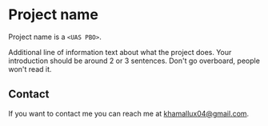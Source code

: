 # Project name

Project name is a `<UAS PBO>`.

Additional line of information text about what the project does. Your introduction should be around 2 or 3 sentences. Don't go overboard, people won't read it.


## Contact

If you want to contact me you can reach me at <khamallux04@gmail.com>.
